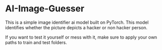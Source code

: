 # AI-Image-Guesser
This is a simple image identifier ai model built on PyTorch. This model identifies whether the picture depicts a hacker or non hacker person.

If you want to test it yourself or mess with it, make sure to apply your own paths to train and test folders.
